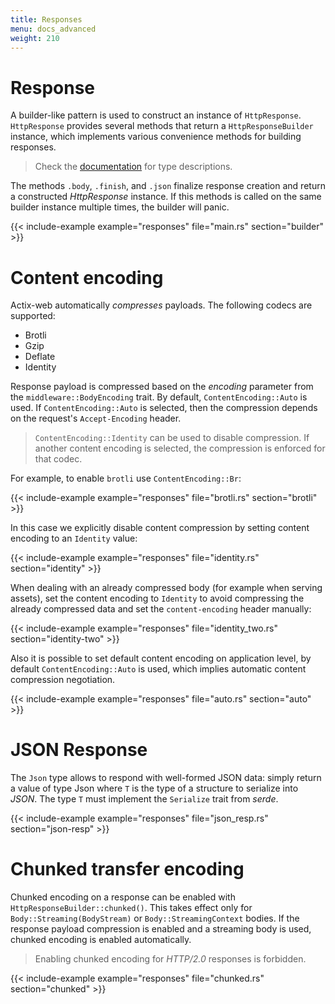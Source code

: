 ```yaml
---
title: Responses
menu: docs_advanced
weight: 210
---
```


# Response

A builder-like pattern is used to construct an instance of `HttpResponse`.  `HttpResponse`
provides several methods that return a `HttpResponseBuilder` instance, which implements
various convenience methods for building responses.

> Check the [documentation][responsebuilder] for type descriptions.

The methods `.body`, `.finish`, and `.json` finalize response creation and return a
constructed *HttpResponse* instance. If this methods is called on the same builder
instance multiple times, the builder will panic.

{{< include-example example="responses" file="main.rs" section="builder" >}}

# Content encoding

Actix-web automatically *compresses* payloads. The following codecs are supported:

* Brotli
* Gzip
* Deflate
* Identity

Response payload is compressed based on the *encoding* parameter from the
`middleware::BodyEncoding` trait.  By default, `ContentEncoding::Auto` is
used. If `ContentEncoding::Auto` is selected, then the compression depends
on the request's `Accept-Encoding` header.

> `ContentEncoding::Identity` can be used to disable compression.
> If another content encoding is selected, the compression is enforced for that codec.

For example, to enable `brotli` use `ContentEncoding::Br`:

{{< include-example example="responses" file="brotli.rs" section="brotli" >}}

In this case we explicitly disable content compression by setting content encoding to
an `Identity` value:

{{< include-example example="responses" file="identity.rs" section="identity" >}}

When dealing with an already compressed body (for example when serving assets),
set the content encoding to `Identity` to avoid compressing the already compressed 
data and set the `content-encoding` header manually:

{{< include-example example="responses" file="identity_two.rs" section="identity-two" >}}

Also it is possible to set default content encoding on application level, by
default `ContentEncoding::Auto` is used, which implies automatic content compression
negotiation.

{{< include-example example="responses" file="auto.rs" section="auto" >}}

# JSON Response

The `Json` type allows to respond with well-formed JSON data: simply return a value of
type Json<T> where `T` is the type of a structure to serialize into *JSON*.
The type `T` must implement the `Serialize` trait from *serde*.

{{< include-example example="responses" file="json_resp.rs" section="json-resp" >}}

# Chunked transfer encoding

Chunked encoding on a response can be enabled with `HttpResponseBuilder::chunked()`.
This takes effect only for `Body::Streaming(BodyStream)` or `Body::StreamingContext` bodies.
If the response payload compression is enabled and a streaming body is used, chunked encoding
is enabled automatically.

> Enabling chunked encoding for *HTTP/2.0* responses is forbidden.

{{< include-example example="responses" file="chunked.rs" section="chunked" >}}

[responsebuilder]: https://docs.rs/actix-web/1.0.2/actix_web/dev/struct.HttpResponseBuilder.html
